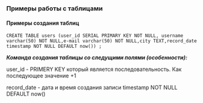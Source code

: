 ### Примеры работы с таблицами

#### Примеры создания таблиц

    CREATE TABLE users (user_id SERIAL PRIMARY KEY NOT NULL, username varchar(50) NOT NULL,e-mail varchar(50) NOT NULL,city TEXT,record_date timestamp NOT NULL DEFAULT now()) ;
    
***Команда создания таблицы со следущими полями (особенности):***

user_id - PRIMERY KEY который является последовательность. Как последующее значение +1

record_date - дата и время создания записи timestamp NOT NULL DEFAULT now()
